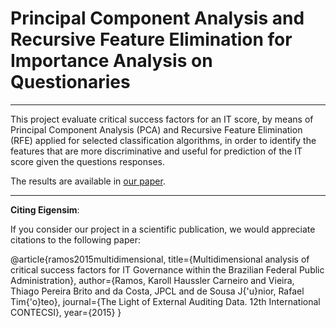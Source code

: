 Principal Component Analysis and Recursive Feature Elimination for Importance Analysis on Questionaries 
=======================================================================================================
-----

This project evaluate critical success factors for an IT score, by means of Principal Component Analysis (PCA) and Recursive Feature Elimination (RFE) applied 
for selected classification algorithms, in order to identify the features that are more discriminative and useful for prediction of the IT score given the questions responses. 

The results are available in [our paper](https://lasp.unb.br/wp-content/uploads/papers/Karoll_CONTECSI15.pdf).

-----
**Citing Eigensim**:

If you consider our project in a scientific publication, we would appreciate citations to the following paper:

  @article{ramos2015multidimensional,
    title={Multidimensional analysis of critical success factors for IT Governance within the Brazilian Federal Public Administration},
    author={Ramos, Karoll Haussler Carneiro and Vieira, Thiago Pereira Brito and da Costa, JPCL and de Sousa J{\'u}nior, Rafael Tim{\'o}teo},
    journal={The Light of External Auditing Data. 12th International CONTECSI},
    year={2015}
  }
